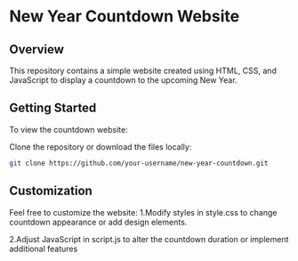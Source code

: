 # New Year Countdown Website

## Overview

This repository contains a simple website created using HTML, CSS, and JavaScript to display a countdown to the upcoming New Year.
## Getting Started

To view the countdown website:

 Clone the repository or download the files locally:

   ```bash
   git clone https://github.com/your-username/new-year-countdown.git
   ```

## Customization

Feel free to customize the website:
1.Modify styles in style.css to change countdown appearance or add design elements.

2.Adjust JavaScript in script.js to alter the countdown duration or implement additional features
